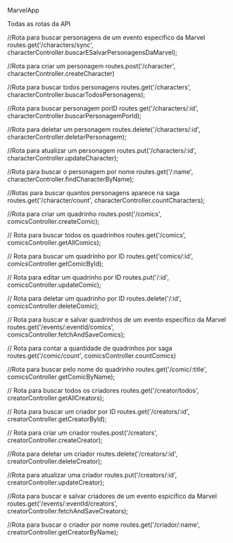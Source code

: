MarvelApp

Todas as rotas da API


//Rota para buscar personagens de um evento especifico da Marvel
routes.get('/characters/sync', characterController.buscarESalvarPersonagensDaMarvel);

//Rota para criar um personagem
routes.post('/character', characterController.createCharacter)

//Rota para buscar todos personagens
routes.get('/characters', characterController.buscarTodosPersonagens);

//Rota para buscar personagem porID
routes.get('/characters/:id', characterController.buscarPersonagemPorId);

//Rota para deletar um personagem
routes.delete('/characters/:id', characterController.deletarPersonagem);

//Rota para atualizar um personagem
routes.put('/characters/:id', characterController.updateCharacter);

//Rota para buscar o personagem por nome
routes.get('/:name', characterController.findCharacterByName);

//Rotas para buscar quantos personagens aparece na saga 
routes.get('/character/count', characterController.countCharacters);


//Rota para criar um quadrinho
routes.post('/comics', comicsController.createComic);

// Rota para buscar todos os quadrinhos
routes.get('/comics', comicsController.getAllComics);

// Rota para buscar um quadrinho por ID
routes.get('comics/:id', comicsController.getComicById);

// Rota para editar um quadrinho por ID
routes.put('/:id', comicsController.updateComic);

// Rota para deletar um quadrinho por ID
routes.delete('/:id', comicsController.deleteComic);

// Rota para buscar e salvar quadrinhos de um evento específico da Marvel
routes.get('/events/:eventId/comics', comicsController.fetchAndSaveComics);

// Rota para contar a quantidade de quadrinhos por saga
routes.get('/comic/count', comicsController.countComics)

//Rota para buscar pelo nome do quadrinho
routes.get('/comic/:title', comicsController.getComicByName);



// Rota para buscar todos os criadores
routes.get('/creator/todos', creatorController.getAllCreators);

// Rota para buscar um criador por ID
routes.get('/creators/:id', creatorController.getCreatorById);

// Rota para criar um criador
routes.post('/creators', creatorController.createCreator);

//Rota para deletar um criador
routes.delete('/creators/:id', creatorController.deleteCreator);

//Rota para atualizar uma criador
routes.put('/creators/:id', creatorController.updateCreator);

//Rota para buscar e salvar criadores de um evento espicifico da Marvel
routes.get('/events/:eventId/creators', creatorController.fetchAndSaveCreators);

//Rota para buscar o criador por nome
routes.get('/criador/:name', creatorController.getCreatorByName);
